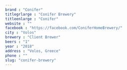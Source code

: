 ```yaml
---
brand : "Conifer"
titlegrlarge : "Conifer Brewery"
titleenlarge : "Conifer"
website : ""
facebook : "https://facebook.com/ConiferHomeBrewery/"
city : "Volos"
brewery : "Client Brewer"
beers : "1"
year : "2018"
address : "Volos, Greece"
phone : ""
slug: "conifer-brewery"
---
```

